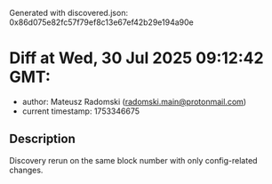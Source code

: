 Generated with discovered.json: 0x86d075e82fc57f79ef8c13e67ef42b29e194a90e

# Diff at Wed, 30 Jul 2025 09:12:42 GMT:

- author: Mateusz Radomski (<radomski.main@protonmail.com>)
- current timestamp: 1753346675

## Description

Discovery rerun on the same block number with only config-related changes.
